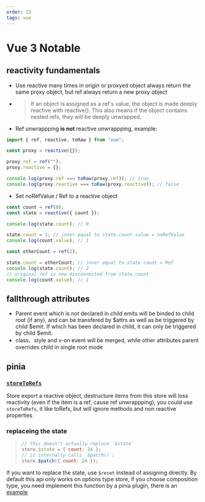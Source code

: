 ```yaml
---
order: 23
tags: vue
---
```


# Vue 3 Notable

## reactivity fundamentals

- Use reactive many times in origin or proxyed object always return the same proxy object, but ref always return a new proxy object
- > If an object is assigned as a ref's value, the object is made deeply reactive with reactive(). This also means if the object contains nested refs, they will be deeply unwrapped.
- Ref unwrappping **is not** reactive unwrappping, example:

```js
import { ref, reactive, toRaw } from "vue";

const proxy = reactive({});

proxy.ref = ref("");
proxy.reactive = {};

console.log(proxy.ref === toRaw(proxy.ref)); // true
console.log(proxy.reactive === toRaw(proxy.reactive)); // false
```

- Set noRefValue / Ref to a reactive object

```js
const count = ref(0);
const state = reactive({ count });

console.log(state.count); // 0

state.count = 1; // inner equal to state.count.value = noRefValue
console.log(count.value); // 1

const otherCount = ref(2);

state.count = otherCount; // inner equal to state.count = Ref
console.log(state.count); // 2
// original ref is now disconnected from state.count
console.log(count.value); // 1
```

## fallthrough attributes

- Parent event which is not declared in child emits will be binded to child root (if any), and can be transfered by $attrs as well as be triggered by child $emit. If which has been declared in child, it can only be triggered by child $emit.
- class、style and v-on event will be merged, while other attributes parent overrides child in single root mode

## pinia

### [`storeToRefs`](https://pinia.vuejs.org/api/modules/pinia.html#storetorefs)

Store export a reactive object, destructure items from this store will loss reactivity (even if the item is a ref, cause ref unwrappping), you could use `storeToRefs`, it like toRefs, but will ignore methods and non reactive properties

### replaceing the state

> ```js
> // this doesn't actually replace `$state`
> store.$state = { count: 24 };
> // it internally calls `$patch()`:
> store.$patch({ count: 24 });
> ```

If you want to replace the state, use `$reset` instead of assigning directly. By default this api only works on options type store, if you choose composition type, you need implement this function by a pinia plugin, there is an [example](https://github.com/anson09/crystal/blob/dev/src/store/plugins/reset.js)
